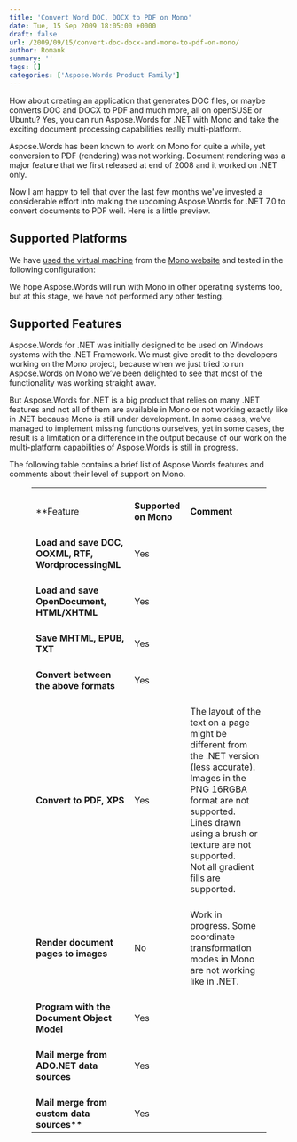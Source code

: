 ```yaml
---
title: 'Convert Word DOC, DOCX to PDF on Mono'
date: Tue, 15 Sep 2009 18:05:00 +0000
draft: false
url: /2009/09/15/convert-doc-docx-and-more-to-pdf-on-mono/
author: Romank
summary: ''
tags: []
categories: ['Aspose.Words Product Family']
---
```


How about creating an application that generates DOC files, or maybe converts DOC and DOCX to PDF and much more, all on openSUSE or Ubuntu? Yes, you can run Aspose.Words for .NET with Mono and take the exciting document processing capabilities really multi-platform.

Aspose.Words has been known to work on Mono for quite a while, yet conversion to PDF (rendering) was not working. Document rendering was a major feature that we first released at end of 2008 and it worked on .NET only.

Now I am happy to tell that over the last few months we've invested a considerable effort into making the upcoming Aspose.Words for .NET 7.0 to convert documents to PDF well. Here is a little preview.

## Supported Platforms

We have [used the virtual machine][1] from the [Mono website][2] and tested in the following configuration:

We hope Aspose.Words will run with Mono in other operating systems too, but at this stage, we have not performed any other testing.

## Supported Features

Aspose.Words for .NET was initially designed to be used on Windows systems with the .NET Framework. We must give credit to the developers working on the Mono project, because when we just tried to run Aspose.Words on Mono we’ve been delighted to see that most of the functionality was working straight away.

But Aspose.Words for .NET is a big product that relies on many .NET features and not all of them are available in Mono or not working exactly like in .NET because Mono is still under development. In some cases, we’ve managed to implement missing functions ourselves, yet in some cases, the result is a limitation or a difference in the output because of our work on the multi-platform capabilities of Aspose.Words is still in progress.

The following table contains a brief list of Aspose.Words features and comments about their level of support on Mono.

<figure class="wp-block-table"><table class=""><tbody><tr><td><br>**Feature</strong></td><td><br><strong>Supported on Mono</strong></td><td><br><strong>Comment</strong></td></tr><tr><td><br><strong>Load and save DOC, OOXML, RTF, WordprocessingML</strong></td><td><br>Yes</td><td><br> </td></tr><tr><td><br><strong>Load and save OpenDocument, HTML/XHTML</strong></td><td><br>Yes</td><td><br> </td></tr><tr><td><br><strong>Save MHTML, EPUB, TXT</strong></td><td><br>Yes</td><td><br> </td></tr><tr><td><br><strong>Convert between the above formats</strong></td><td><br>Yes</td><td><br> </td></tr><tr><td><br><strong>Convert to PDF, XPS</strong></td><td><br>Yes</td><td><br>The layout of the text on a page might be different from the .NET version (less accurate).<br>Images in the PNG 16RGBA format are not supported.<br>Lines drawn using a brush or texture are not supported.<br>Not all gradient fills are supported.<br> </td></tr><tr><td><br><strong>Render document pages to images</strong></td><td><br>No</td><td><br>Work in progress. Some coordinate transformation modes in Mono are not working like in .NET.</td></tr><tr><td><br><strong>Program with the Document Object Model</strong></td><td><br>Yes</td><td><br> </td></tr><tr><td><br><strong>Mail merge from ADO.NET data sources</strong></td><td><br>Yes</td><td><br> </td></tr><tr><td><br><strong>Mail merge from custom data sources**</td><td><br>Yes</td><td><br> </td></tr></tbody></table></figure>




[1]: http://www.go-mono.com/mono-downloads/download.html
[2]: http://www.mono-project.com/Main_Page




